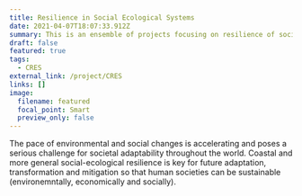 ```yaml
---
title: Resilience in Social Ecological Systems
date: 2021-04-07T18:07:33.912Z
summary: This is an ensemble of projects focusing on resilience of social-ecological systems and coastal systems 
draft: false
featured: true
tags:
  - CRES
external_link: /project/CRES
links: []
image:
  filename: featured
  focal_point: Smart
  preview_only: false
---
```

The pace of environmental and social changes is accelerating and poses a serious challenge for societal adaptability throughout the world. Coastal and more general social-ecological resilience is key for future adaptation, transformation and mitigation so that human societies can be sustainable (environemntally, economically and socially). 
